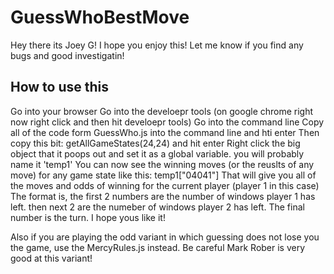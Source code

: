 # GuessWhoBestMove
Hey there its Joey G! I hope you enjoy this! Let me know if you find any bugs and good investigatin!

## How to use this
Go into your browser
Go into the develoepr tools (on google chrome right now right click and then hit develoepr tools)
Go into the command line
Copy all of the code form GuessWho.js into the command line and hti enter
Then copy this bit:
getAllGameStates(24,24) and hit enter
Right click the big object that it poops out and set it as a global variable. you will probably name it 'temp1'
You can now see the winning moves (or the reuslts of any move) for any game state like this:
temp1["04041"]
That will give you all of the moves and odds of winning for the current player (player 1 in this case)
The format is, the first 2 numbers are the number of windows player 1 has left. then next 2 are the numeber of windows player 2 has left. The final number is the turn.
I hope yous like it!

Also if you are playing the odd variant in which guessing does not lose you the game, use the MercyRules.js instead. Be careful Mark Rober is very good at this variant!